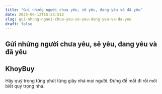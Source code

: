 ```yaml
---
title: "Gửi nhửng người chưa yêu, sẽ yêu, đang yêu và đã yêu"
date: 2025-06-12T15:53:51Z
slug: gui-nhung-nguoi-chua-yeu-se-yeu-dang-yeu-va-da-yeu
draft: false
---
```


## Gửi nhửng người chưa yêu, sẽ yêu, đang yêu và đã yêu

## KhoyBuy

Hãy quý trọng từng phút từng giây nhá mọi người. Đừng để mất đi rồi mới biết quý trọng nhá.